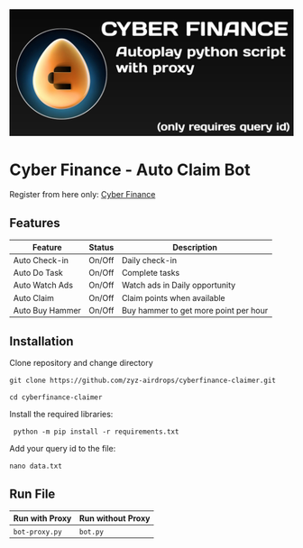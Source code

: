 <div align="center">
  <img src="20241017_225242.jpg">
</div>

# Cyber Finance - Auto Claim Bot

Register from here only: [Cyber Finance](https://t.me/CyberFinanceBot/game?startapp=cj1uUVBuYU5JVVU4cmQmdT1yZWY=)

## Features

| Feature         | Status | Description                           |
| --------------- | ------ | ------------------------------------- |
| Auto Check-in   | On/Off | Daily check-in                        |
| Auto Do Task    | On/Off | Complete tasks                        |
| Auto Watch Ads  | On/Off | Watch ads in Daily opportunity        |
| Auto Claim      | On/Off | Claim points when available           |
| Auto Buy Hammer | On/Off | Buy hammer to get more point per hour |

## Installation

Clone repository and change directory 

```
git clone https://github.com/zyz-airdrops/cyberfinance-claimer.git
```
```
cd cyberfinance-claimer
```
Install the required libraries:

```
 python -m pip install -r requirements.txt
```
Add your query id to the file:
```
nano data.txt
```

## Run File

| Run with Proxy                   | Run without Proxy   |
| -------------------------------- | ------------------- |
| `bot-proxy.py` | `bot.py`|
